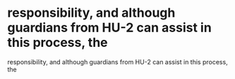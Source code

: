 # responsibility, and although guardians from HU-2 can assist in this process, the

responsibility, and although guardians from HU-2 can assist in this process, the
